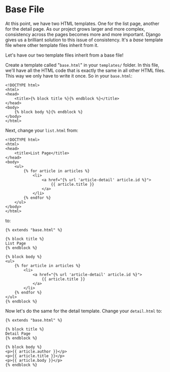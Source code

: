 # Base File
At this point, we have two HTML templates. One for the list page, another for the detail page. As our project grows larger and more complex, consistency across the pages becomes more and more important. Django gives us a brilliant solution to this issue of consistency. It's a *base* template file where other template files inherit from it.

Let's have our two template files inherit from a base file!

Create a template called "`base.html`" in your `templates/` folder. In this file, we'll have all the HTML code that is exactly the same in all other HTML files. This way we only have to write it once. So in your `base.html`:
```django
<!DOCTYPE html>
<html>
<head>
    <title>{% block title %}{% endblock %}</title>
</head>
<body>
    {% block body %}{% endblock %}
</body>
</html>
```

Next, change your `list.html` from:
```django
<!DOCTYPE html>
<html>
<head>
    <title>List Page</title>
</head>
<body>
    <ul>
        {% for article in articles %}
            <li>
                <a href="{% url 'article-detail' article.id %}">
                    {{ article.title }}
                </a>
            </li>
        {% endfor %}
    </ul>
</body>
</html>
```
to:
```django
{% extends "base.html" %}

{% block title %}
List Page
{% endblock %}

{% block body %}
<ul>
    {% for article in articles %}
        <li>
            <a href="{% url 'article-detail' article.id %}">
                {{ article.title }}
            </a>
        </li>
    {% endfor %}
</ul>
{% endblock %}
```

Now let's do the same for the detail template. Change your `detail.html` to:
```django
{% extends "base.html" %}

{% block title %}
Detail Page
{% endblock %}

{% block body %}
<p>{{ article.author }}</p>
<p>{{ article.title }}</p>
<p>{{ article.body }}</p>
{% endblock %}
```